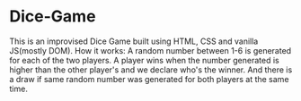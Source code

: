 # Dice-Game
This is an improvised Dice Game built using HTML, CSS and vanilla JS(mostly DOM). 
How it works: A random number between 1-6 is generated for each of the two players. A player wins when the number generated is higher than the other player's and we declare who's the winner. And there is a draw if same random number was generated for both players at the same time. 
